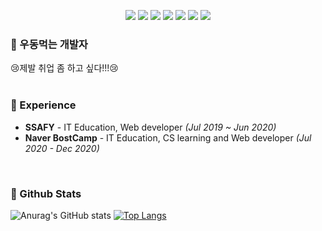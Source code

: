 <p align="center">
  <img src="https://img.shields.io/badge/javascript-ES6+-yellow?logo=javascript"/>
  <img src="https://img.shields.io/badge/typescript-v4.0.0+-blue?logo=typescript"/>
  <img src="https://img.shields.io/badge/react-16.8+-1cf?logo=react"/>
  <img src="https://img.shields.io/badge/redux-4.0+-purple?logo=redux"/>
  <img src="https://img.shields.io/badge/vue-2.0+-2F9D27?logo=vue.js"/>
  <img src="https://img.shields.io/badge/node.js-v15.0+-green?logo=node.js"/>
  <img src="https://img.shields.io/badge/mysql-v5.7+-blue?logo=mysql"/>
</P>

### 🍜 우동먹는 개발자

😢제발 취업 좀 하고 싶다!!!😢
<br/>
<br/>

### 💜 Experience
- **SSAFY** - IT Education, Web developer *(Jul 2019 ~ Jun 2020)*
- **Naver BostCamp** - IT Education, CS learning and Web developer *(Jul 2020 - Dec 2020)*
<br/>

### 💚 Github Stats
![Anurag's GitHub stats](https://github-readme-stats.vercel.app/api?username=Woo-Dong93&hide=stars,contribs&show_icons=true&theme=dracula)
[![Top Langs](https://github-readme-stats.vercel.app/api/top-langs/?username=Woo-Dong93&hide=Jupyter%20Notebook&layout=compact)](https://github.com/anuraghazra/github-readme-stats)
